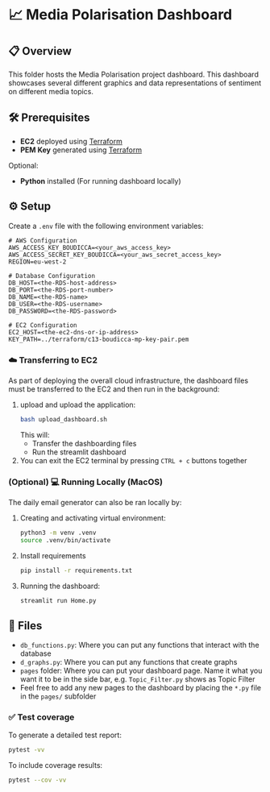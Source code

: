 # 📈 Media Polarisation Dashboard

## 📋 Overview
This folder hosts the Media Polarisation project dashboard. This dashboard showcases several different graphics and data representations of sentiment on different media topics.

## 🛠️ Prerequisites
- **EC2** deployed using [Terraform](../terraform/README.md)
- **PEM Key** generated using [Terraform](../terraform/README.md)  

Optional:
- **Python** installed (For running dashboard locally)

## ⚙️ Setup 

Create a `.env` file with the following environment variables:
```
# AWS Configuration
AWS_ACCESS_KEY_BOUDICCA=<your_aws_access_key>
AWS_ACCESS_SECRET_KEY_BOUDICCA=<your_aws_secret_access_key>
REGION=eu-west-2

# Database Configuration
DB_HOST=<the-RDS-host-address>
DB_PORT=<the-RDS-port-number>
DB_NAME=<the-RDS-name>
DB_USER=<the-RDS-username>
DB_PASSWORD=<the-RDS-password>

# EC2 Configuration
EC2_HOST=<the-ec2-dns-or-ip-address>
KEY_PATH=../terraform/c13-boudicca-mp-key-pair.pem
```

### ☁️ Transferring to EC2
As part of deploying the overall cloud infrastructure, the dashboard files must be transferred to the EC2 and then run in the background:

1. upload and upload the application:
    ```bash
    bash upload_dashboard.sh
    ```
    This will:
    - Transfer the dashboarding files
    - Run the streamlit dashboard
2. You can exit the EC2 terminal by pressing `CTRL + c` buttons together

### (**Optional**) 💻 Running Locally (MacOS)
The daily email generator can also be ran locally by:

1. Creating and activating virtual environment:
    ```bash
    python3 -m venv .venv
    source .venv/bin/activate
    ```
2. Install requirements
    ```bash
    pip install -r requirements.txt
    ```
3. Running the dashboard:
    ```bash
    streamlit run Home.py
    ```

## 📁 Files
- `db_functions.py`: Where you can put any functions that interact with the database
- `d_graphs.py`: Where you can put any functions that create graphs
- `pages` folder: Where you can put your dashboard page. Name it what you want it to be in the side bar, e.g. `Topic_Filter.py` shows as Topic Filter
- Feel free to add any new pages to the dashboard by placing the `*.py` file in the `pages/` subfolder

### ✅ Test coverage
To generate a detailed test report:
```bash
pytest -vv
```
To include coverage results:
```bash
pytest --cov -vv
```
